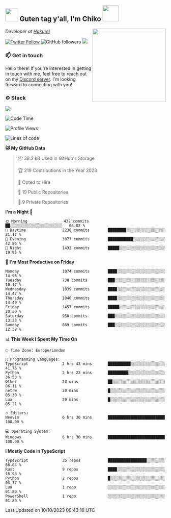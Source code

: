 <h2><img src="https://cdn.discordapp.com/emojis/1100181376730402906.gif?quality=lossless" width="40"> Guten tag y'all, I'm Chiko <img src="https://a.ppy.sh/15907233" width="50"></h2>
<a href="https://twitter.com/Zzul0714/status/1654451338179395585?s=20"><img align='right' src="https://cdn.discordapp.com/attachments/1109162815866023976/1109163700583153705/FvXKt8paEAAR6Ak1.png" width="230"></a>
<p><em>Developer at <a href="https://github.com/hakureiapp">Hakurei</a></em></p>

[![Twitter Follow](https://img.shields.io/twitter/follow/chikoxq?label=Follow)](https://twitter.com/intent/follow?screen_name=chikoxq)
![GitHub followers](https://img.shields.io/github/followers/chikof?label=Follow&style=social)
![](https://komarev.com/ghpvc/?username=chikof&color=blue)

### 📫 Get in touch
Hello there! If you're interested in getting in touch with me, feel free to reach out on my [Discord server](https://discord.gg/sejc7TnX6N). I'm looking forward to connecting with you!

### ⚙️ Stack
![](https://skillicons.dev/icons?i=git,kubernetes,docker,js,ts,cloudflare,css,deno,express,graphql,html,mongodb,nestjs,py,react,apollo,bash,java,lua,nextjs,netlify,nodejs,ps,powershell,rust,neovim,tauri,sentry,postgres,tailwind,prisma,actix)

<!--START_SECTION:waka-->
![Code Time](http://img.shields.io/badge/Code%20Time-1%2C514%20hrs%2044%20mins-blue)

![Profile Views](http://img.shields.io/badge/Profile%20Views-0-blue)

![Lines of code](https://img.shields.io/badge/From%20Hello%20World%20I%27ve%20Written-6.0%20million%20lines%20of%20code-blue)

**🐱 My GitHub Data** 

> 📦 38.2 kB Used in GitHub's Storage 
 > 
> 🏆 219 Contributions in the Year 2023
 > 
> 💼 Opted to Hire
 > 
> 📜 19 Public Repositories 
 > 
> 🔑 9 Private Repositories 
 > 
**I'm a Night 🦉** 

```text
🌞 Morning                432 commits         ██░░░░░░░░░░░░░░░░░░░░░░░   06.02 % 
🌆 Daytime                2238 commits        ████████░░░░░░░░░░░░░░░░░   31.17 % 
🌃 Evening                3077 commits        ███████████░░░░░░░░░░░░░░   42.86 % 
🌙 Night                  1432 commits        █████░░░░░░░░░░░░░░░░░░░░   19.95 % 
```
📅 **I'm Most Productive on Friday** 

```text
Monday                   1074 commits        ████░░░░░░░░░░░░░░░░░░░░░   14.96 % 
Tuesday                  730 commits         ███░░░░░░░░░░░░░░░░░░░░░░   10.17 % 
Wednesday                1039 commits        ████░░░░░░░░░░░░░░░░░░░░░   14.47 % 
Thursday                 1040 commits        ████░░░░░░░░░░░░░░░░░░░░░   14.49 % 
Friday                   1457 commits        █████░░░░░░░░░░░░░░░░░░░░   20.30 % 
Saturday                 950 commits         ███░░░░░░░░░░░░░░░░░░░░░░   13.23 % 
Sunday                   889 commits         ███░░░░░░░░░░░░░░░░░░░░░░   12.38 % 
```


📊 **This Week I Spent My Time On** 

```text
🕑︎ Time Zone: Europe/London

💬 Programming Languages: 
TypeScript               2 hrs 43 mins       ██████████░░░░░░░░░░░░░░░   41.76 % 
Python                   2 hrs 22 mins       █████████░░░░░░░░░░░░░░░░   36.53 % 
Other                    23 mins             ██░░░░░░░░░░░░░░░░░░░░░░░   06.11 % 
netrw                    20 mins             █░░░░░░░░░░░░░░░░░░░░░░░░   05.30 % 
Lua                      20 mins             █░░░░░░░░░░░░░░░░░░░░░░░░   05.21 % 

🔥 Editors: 
Neovim                   6 hrs 30 mins       █████████████████████████   100.00 % 

💻 Operating System: 
Windows                  6 hrs 30 mins       █████████████████████████   100.00 % 
```

**I Mostly Code in TypeScript** 

```text
TypeScript               35 repos            █████████████████░░░░░░░░   66.04 % 
Rust                     9 repos             ████░░░░░░░░░░░░░░░░░░░░░   16.98 % 
Python                   2 repos             █░░░░░░░░░░░░░░░░░░░░░░░░   03.77 % 
Lua                      1 repo              ░░░░░░░░░░░░░░░░░░░░░░░░░   01.89 % 
PowerShell               1 repo              ░░░░░░░░░░░░░░░░░░░░░░░░░   01.89 % 
```




 Last Updated on 10/10/2023 00:43:16 UTC
<!--END_SECTION:waka-->


<!--
<p align="center">
     <a href="https://discord.gg/HhybNhchcC"><img src="https://invidget.switchblade.xyz/sejc7TnX6N" align="center" ><a>
</p> 
-->
